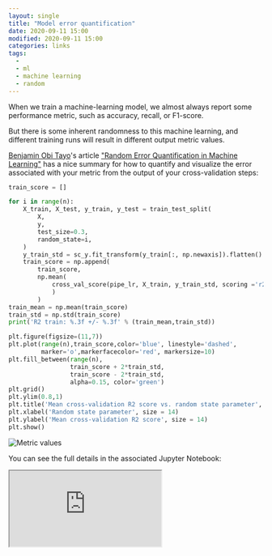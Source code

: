 ```yaml
---
layout: single
title: "Model error quantification"
date: 2020-09-11 15:00
modified: 2020-09-11 15:00
categories: links
tags:
  - 
  - ml
  - machine learning
  - random
---
```


When we train a machine-learning model, we almost always report some performance metric, such as accuracy, recall, or F1-score. 

But there is some inherent randomness to this machine learning, and different training runs will result in different output metric values.

[Benjamin Obi Tayo](https://medium.com/@benjaminobi)'s article
["Random Error Quantification in Machine Learning"](https://medium.com/towards-artificial-intelligence/random-error-quantification-in-machine-learning-846f6e78e519)
has a nice summary for how to quantify and visualize the error associated with your metric from the output of your cross-validation steps:

```python
train_score = []

for i in range(n):
    X_train, X_test, y_train, y_test = train_test_split(
        X,
        y, 
        test_size=0.3,
        random_state=i,
    )
    y_train_std = sc_y.fit_transform(y_train[:, np.newaxis]).flatten()
    train_score = np.append(
        train_score, 
        np.mean(
            cross_val_score(pipe_lr, X_train, y_train_std, scoring ='r2', cv = 10)
            )
        )
train_mean = np.mean(train_score)
train_std = np.std(train_score)
print('R2 train: %.3f +/- %.3f' % (train_mean,train_std))

plt.figure(figsize=(11,7))
plt.plot(range(n),train_score,color='blue', linestyle='dashed', 
         marker='o',markerfacecolor='red', markersize=10)
plt.fill_between(range(n),
                 train_score + 2*train_std,
                 train_score - 2*train_std,
                 alpha=0.15, color='green')
plt.grid()
plt.ylim(0.8,1)
plt.title('Mean cross-validation R2 score vs. random state parameter', size = 14)
plt.xlabel('Random state parameter', size = 14)
plt.ylabel('Mean cross-validation R2 score', size = 14)
plt.show()
```

![Metric values](https://miro.medium.com/max/1370/1*-R4VlYwkyaEk3OzvOf24UQ.png)

You can see the full details in the associated Jupyter Notebook:

<iframe src="https://github.com/bot13956/Random_error_quantification_in_ML/blob/master/Random_error_quantification_in_ML.ipynb"></iframe>
